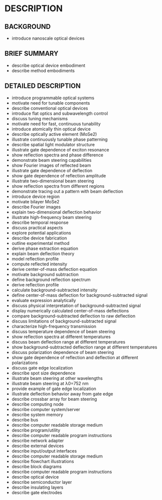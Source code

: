 # DESCRIPTION

## BACKGROUND

- introduce nanoscale optical devices

## BRIEF SUMMARY

- describe optical device embodiment
- describe method embodiments

## DETAILED DESCRIPTION

- introduce programmable optical systems
- motivate need for tunable components
- describe conventional optical devices
- introduce flat optics and subwavelength control
- discuss tuning mechanisms
- motivate need for fast, continuous tunability
- introduce atomically thin optical device
- describe optically active element (MoSe2)
- illustrate continuously tunable phase patterning
- describe spatial light modulator structure
- illustrate gate dependence of exciton resonance
- show reflection spectra and phase difference
- demonstrate beam steering capabilities
- show Fourier images of reflected beam
- illustrate gate dependence of deflection
- show gate dependence of reflection amplitude
- illustrate two-dimensional beam steering
- show reflection spectra from different regions
- demonstrate tracing out a pattern with beam deflection
- introduce device region
- motivate bilayer MoSe2
- describe Fourier images
- explain two-dimensional deflection behavior
- illustrate high-frequency beam steering
- describe temporal response
- discuss practical aspects
- explore potential applications
- describe device fabrication
- outline experimental method
- derive phase extraction equation
- explain beam deflection theory
- model reflection profile
- compute reflected intensity
- derive center-of-mass deflection equation
- motivate background subtraction
- define background reflection spectrum
- derive reflection profile
- calculate background-subtracted intensity
- define center-of-mass deflection for background-subtracted signal
- evaluate expression analytically
- discuss physical interpretation of background-subtracted signal
- display numerically calculated center-of-mass deflections
- compare background-subtracted deflection to raw deflection
- discuss limitations of background-subtracted signal
- characterize high-frequency transmission
- discuss temperature dependence of beam steering
- show reflection spectra at different temperatures
- discuss beam deflection range at different temperatures
- show background-subtracted deflection range at different temperatures
- discuss polarization dependence of beam steering
- show gate dependence of reflection and deflection at different polarizations
- discuss gate edge localization
- describe spot size dependence
- illustrate beam steering at other wavelengths
- illustrate beam steering at λ0=752 nm
- provide example of gate edge localization
- illustrate deflection behavior away from gate edge
- describe crossbar array for beam steering
- describe computing node
- describe computer system/server
- describe system memory
- describe bus
- describe computer readable storage medium
- describe program/utility
- describe computer readable program instructions
- describe network adapter
- describe external devices
- describe input/output interfaces
- describe computer readable storage medium
- describe flowchart illustrations
- describe block diagrams
- describe computer readable program instructions
- describe optical device
- describe semiconductor layer
- describe insulating layers
- describe gate electrodes

